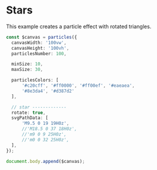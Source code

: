 # Stars

This example creates a particle effect with rotated triangles.

```ts
const $canvas = particles({
  canvasWidth: '100vw',
  canvasHeight: '100vh',
  particlesNumber: 100,

  minSize: 10,
  maxSize: 30,

  particlesColors: [
      '#c20cff', '#ff0000', '#ff00ef', '#eaeaea',
      '#8e3da4', '#d387d2'
  ],

  // star -------------
  rotate: true,
  svgPathData: [
      'M9.5 0 19 19H0z',
      //'M18.5 0 37 18H0z',
      //'m9 0 9 25H0z',
      //'m0 0 32 25H0z',
  ],
});

document.body.append($canvas);
```